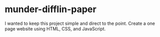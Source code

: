 # munder-difflin-paper
I wanted to keep this project simple and direct to the point.
Create a one page website using HTML, CSS, and JavaScript.
